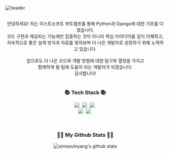![header](https://capsule-render.vercel.app/api?type=venom&color=auto&height=300&section=header&text=I'm%20Seulgi&fontSize=90)

<!--
**simseulnyang/simseulnyang** is a ✨ _special_ ✨ repository because its `README.md` (this file) appears on your GitHub profile.

Here are some ideas to get you started:

- 🔭 I’m currently working on ...
- 🌱 I’m currently learning ...
- 👯 I’m looking to collaborate on ...
- 🤔 I’m looking for help with ...
- 💬 Ask me about ...
- 📫 How to reach me: ...
- 😄 Pronouns: ...
- ⚡ Fun fact: ...
-->

<br>
<div align="center">
안녕하세요! 저는 이스트소프트 부트캠프를 통해 Python과 Django에 대한 기초를 다졌습니다.<br>
코드 구현과 제공되는 기능에만 집중하는 것이 아니라 핵심 아이디어를 깊이 이해하고, <br>
지속적으로 좋은 설계 방식과 자료를 찾아보며 더 나은 개발자로 성장하기 위해 노력하고 있습니다.<br>
<br>
앞으로도 더 나은 코드와 개발 방법에 대한 탐구와 열정을 가지고<br>
함께하게 될 팀에 도움이 되는 개발자가 되겠습니다.<br>
감사합니다!<br>
</div>
<br>

<h3 align="center">📚 Tech Stack 📚</h3>
<p align="center">
<img src="https://img.shields.io/badge/Python-3766AB?style=flat-square&logo=Python&logoColor=white"/></a>&nbsp
<img src="https://img.shields.io/badge/Django-092E20?style=flat-square&logo=Django&logoColor=white"/></a>&nbsp
<img src="https://img.shields.io/badge/HTML5-E34F26?style=flat-square&logo=html5&logoColor=white"/></a>&nbsp<br>
<img src="https://img.shields.io/badge/CSS3-1572B6?style=flat-square&logo=css3&logoColor=white"/></a>&nbsp
<img src="https://img.shields.io/badge/JavaScript-F7DF1E?style=flat-square&logo=javascript&logoColor=black"/></a>&nbsp
</p>

<br>

<h3 align="center">👩‍💻 My Github Stats 👩‍💻</h3>

<div align="center">
  
  ![simseulnyang's github stats](https://github-readme-stats.vercel.app/api?username=simseulnyang&show_icons=true)
</div>
